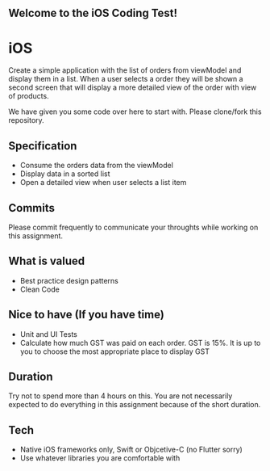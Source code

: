 ## Welcome to the iOS Coding Test!

# iOS
Create a simple application with the list of orders from viewModel and display them in a list.  When a user selects a order they will be shown a second screen that will display a more detailed view of the order with view of products. 

We have given you some code over here to start with. Please clone/fork this repository. 


## Specification
- Consume the orders data from the viewModel  
- Display data in a sorted list 
- Open a detailed view when user selects a list item 

## Commits
Please commit frequently to communicate your throughts while working on this assignment.

## What is valued 
- Best practice design patterns 
- Clean Code 

## Nice to have (If you have time)
- Unit and UI Tests
- Calculate how much GST was paid on each order.  GST is 15%.  It is up to you to choose the most appropriate place to display GST

## Duration 
Try not to spend more than 4 hours on this.  You are not necessarily expected to do everything in this assignment because of the short duration. 

## Tech 
- Native iOS frameworks only, Swift or Objcetive-C (no Flutter sorry) 
- Use whatever libraries you are comfortable with
